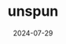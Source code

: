 ---  
layout: startup_page  
title: "unspun"  
id: "unspun.io"  
permalink: "/unspununspun.io07292024/"  
website: "https://www.unspun.io/"  
funding_round: "Series B"  
funding_amount: "$32M"  
investors: "DCVC, Lowercarbon Capital, E12, Decathlon, SOSV"  
about: "unspun is a fashion-tech B-corp developing Vega, the world's first 3D weaving technology for apparel. Vega enables zero-waste, on-demand manufacturing, drastically shortening supply chains and reducing environmental impact. This technology allows for localized, automated production, offering a faster, cleaner, and more efficient solution for the apparel industry."  
markets: "Fashion Tech, Sustainability, Manufacturing, 3D Technology, Apparel, Fashion, Industrial Automation, Software, Textiles"  
hq: "San Francisco, California, United States"  
founded_year: "2017"  
linkedin: "https://www.linkedin.com/company/unspun-"  
twitter: "https://twitter.com/unspun_io"  
instagram: ""  
facebook: "https://www.facebook.com/unspun.io"  
crunchbase: "https://www.crunchbase.com/organization/unspun-2"  
pitchbook: "https://pitchbook.com/profiles/company/102790-00"  

date_display: "29-Jul-2024"  
date: "2024-07-29"

# SEO Optimization  
meta_title: "unspun - Series B Funding ($32M)"  
meta_description: "unspun, unspun is a fashion-tech B-corp developing Vega, the world's first 3D weaving technology for apparel. Vega enables zero-waste, on-demand manufacturing..."  
meta_keywords: "unspun, Fashion Tech, Sustainability, Manufacturing, 3D Technology, Apparel, Fashion, Industrial Automation, Software, Textiles, Series B funding"  
canonical_url: "https://startup.projectstartups.com/unspununspun.io07292024/"  
---